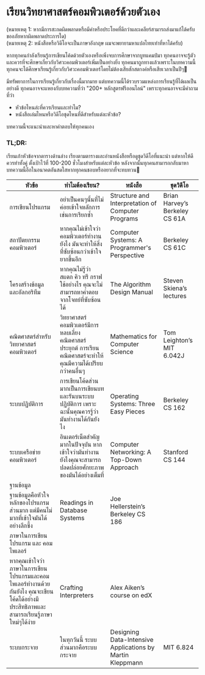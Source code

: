 # เรียนวิทยาศาสตร์คอมพิวเตอร์ด้วยตัวเอง

(หมายเหตุ 1: หากมีการสะกดผิดพลาดหรือมีคำหรือประโยคที่ดีกว่าและเคลียร์สามารถส่งมาแก้ได้ครับ ขออภัยหากผิดพลาดประการใด)\
(หมายเหตุ 2: หนังสือหรือวิดีโอจะเป็นภาษาอังกฤษ ผมจะพยายามหาแปลไทยเท่าที่หาได้ครับ)


หากทุกคนกำลังเรียนรู้การเขียนโค้ดด้วยตัวเองหรือเพิ่งจบการศึกษาจากบูทแคมป์มา ทุกคนอาจจะรู้ตัวและควรที่จะศึกษาเกี่ยวกับวิศวะคอมพิวเตอร์เพิ่มเป็นอย่างยิ่ง ทุกคนมาถูกทางแล้วเพราะในบทความนี้ทุกคนจะได้ศึกษาเรียนรู้เกี่ยวกับวิศวะคอมพิวเตอร์โดยไม่ต้องเสียสักสตางค์หรือเสียเวลาเป็นปีๆ💸

มีทรัพยาการในการเรียนรู้เกี่ยวกับเรื่องนี้มากมาย แต่บทความนี้ได้รวบรวมแหล่งการเรียนรู้ที่ได้ผลเป็นอย่างดี ทุกคนอาจจะแหยงกับบทความที่ว่า "200+ หลักสูตรฟรีออนไลน์" เพราะทุกคนอาจจะมีคำถามที่ว่า

* หัวข้อไหนล่ะที่ควรเรียนและทำไม?
* หนังสือเล่มไหนหรือวิดีโอชุดไหนที่ดีสำหรับแต่ละหัวข้อ?

บทความนี้จะแนะนำและหาคำตอบให้ทุกคนเอง

### TL;DR:

เรียนเก้าหัวข้อจากตารางด้านล่าง เรียงตามตารางและอ่านหนังสือหรือดูชุดวิดีโอที่แนะนำ แต่หากให้ดีควรทำทั้งคู่ ตั้งเป้าไว้ที่ 100-200 ชั่วโมงสำหรับแต่ละหัวข้อ หลังจากนั้นทุกคนสามารถกลับมาหาบทความนี้อีกในอนาคตอันสดใสหากทุกคนชอบหรืออยากที่จะทบทวน🚀

|หัวข้อ|ทำไมต้องเรียน?|หนังสือ|ชุดวิดีโอ|
| ------------- | ------------- | ------------- | ------------- |
|การเขียนโปรแกรม|อย่าเป็นคนๆนั้นที่ไม่ค่อยเข้าใจหลักการเช่นการเรียกซ้ำ|Structure and Interpretation of Computer Programs|Brian Harvey’s Berkeley CS 61A|
|สถาปัตยกรรมคอมพิวเตอร์|หากคุณไม่เข้าใจว่าคอมพิวเตอร์ทำงานยังไง มันจะทำให้สิ่งที่ซับซ้อนกว่าเข้าใจยากขึ้นอีก|Computer Systems: A Programmer's Perspective|Berkeley CS 61C|
|โครงสร้างข้อมูล และอัลกอริทึม|หากคุณไม่รู้ว่า สแตก คิว ทรี กราฟ ใช้อย่างไร คุณจะไม่สามารถหาคำตอบจากโจทย์ที่ซับซ้อนได้|The Algorithm Design Manual|Steven Skiena’s lectures|
|คณิตศาสตร์สำหรับวิทยาศาสตร์คอมพิวเตอร์|วิทยาศาสตร์คอมพิวเตอร์มีการหลบเลี่ยงคณิตศาสตร์ประยุกต์ การเรียนคณิตศาสตร์จะทำให้คุณมีความได้เปรียบกว่าคนอื่นๆ|Mathematics for Computer Science|Tom Leighton’s MIT 6.042J|
|ระบบปฏิบัติการ|การเขียนโค้ดส่วนมากเป็นการเขียนบทและรันบนระบบปฏิบัติการ เพราะฉะนั้นคุณควรรู้ว่ามันทำงานได้กันยังไง|Operating Systems: Three Easy Pieces|Berkeley CS 162|
|ระบบเครือข่ายคอมพิวเตอร์|อินเตอร์เน็ตสำคัญมากในปัจจุบัน หากเข้าใจว่ามันทำงานยังไงคุณจะสามารถปลดปล่อยศักยะภาพของมันได้อย่างเต็มที่|Computer Networking: A Top-Down Approach|Stanford CS 144|
|ฐานข้อมูล|
ฐานข้อมูลคือหัวใจหลักของโปรแกรมส่วนมาก แต่มีคนไม่มากที่เข้าใจมันได้อย่างลึกซึ้ง|Readings in Database Systems|Joe Hellerstein’s Berkeley CS 186|
|ภาษาในการเขียนโปรแกรม และ คอมไพเลอร์|
หากคุณเข้าใจว่าภาษาในการเขียนโปรแกรมและคอมไพเลอร์ทำงานด้วยกันยังไง คุณจะเขียนโค้ดได้อย่างมีประสิทธิภาพและสามารถเรียนรู้ภาษาใหม่ๆได้ง่าย|Crafting Interpreters|Alex Aiken’s course on edX|
|ระบบกระจาย|ในทุกวันนี้ ระบบส่วนมากคือระบบกระจาย|Designing Data-Intensive Applications by Martin Kleppmann|MIT 6.824|
      